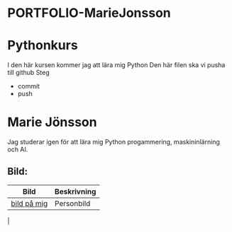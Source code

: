 # PORTFOLIO-MarieJonsson

# Pythonkurs
I den här kursen kommer jag att lära mig Python
Den här filen ska vi pusha till github
Steg
 - commit
 - push
 # Marie Jönsson
 Jag studerar igen för att lära mig Python progammering, maskininlärning och AI. 

## Bild:
| Bild                   | Beskrivning
|------------------------| ----------------------------|
|[bild på mig](selfie_github.jpg)           | Personbild
| 
